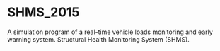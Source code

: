 # SHMS_2015
A simulation program of a real-time vehicle loads monitoring and early warning system. Structural Health Monitoring System (SHMS).
